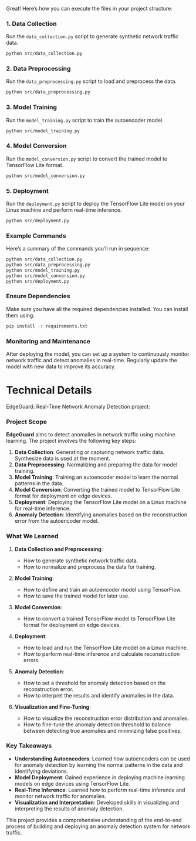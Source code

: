 Great! Here’s how you can execute the files in your project structure:

### **1. Data Collection**
Run the `data_collection.py` script to generate synthetic network traffic data.
```bash
python src/data_collection.py
```

### **2. Data Preprocessing**
Run the `data_preprocessing.py` script to load and preprocess the data.
```bash
python src/data_preprocessing.py
```

### **3. Model Training**
Run the `model_training.py` script to train the autoencoder model.
```bash
python src/model_training.py
```

### **4. Model Conversion**
Run the `model_conversion.py` script to convert the trained model to TensorFlow Lite format.
```bash
python src/model_conversion.py
```

### **5. Deployment**
Run the `deployment.py` script to deploy the TensorFlow Lite model on your Linux machine and perform real-time inference.
```bash
python src/deployment.py
```

### **Example Commands**
Here’s a summary of the commands you’ll run in sequence:
```bash
python src/data_collection.py
python src/data_preprocessing.py
python src/model_training.py
python src/model_conversion.py
python src/deployment.py
```

### **Ensure Dependencies**
Make sure you have all the required dependencies installed. You can install them using:
```bash
pip install -r requirements.txt
```

### **Monitoring and Maintenance**
After deploying the model, you can set up a system to continuously monitor network traffic and detect anomalies in real-time. Regularly update the model with new data to improve its accuracy.





Technical Details
=================
EdgeGuard: Real-Time Network Anomaly Detection project:

### **Project Scope**
**EdgeGuard** aims to detect anomalies in network traffic using machine learning. The project involves the following key steps:
1. **Data Collection**: Generating or capturing network traffic data. Synthesize data is used at the moment.
2. **Data Preprocessing**: Normalizing and preparing the data for model training.
3. **Model Training**: Training an autoencoder model to learn the normal patterns in the data.
4. **Model Conversion**: Converting the trained model to TensorFlow Lite format for deployment on edge devices.
5. **Deployment**: Deploying the TensorFlow Lite model on a Linux machine for real-time inference.
6. **Anomaly Detection**: Identifying anomalies based on the reconstruction error from the autoencoder model.

### **What We Learned**
1. **Data Collection and Preprocessing**:
   - How to generate synthetic network traffic data.
   - How to normalize and preprocess the data for training.

2. **Model Training**:
   - How to define and train an autoencoder model using TensorFlow.
   - How to save the trained model for later use.

3. **Model Conversion**:
   - How to convert a trained TensorFlow model to TensorFlow Lite format for deployment on edge devices.

4. **Deployment**:
   - How to load and run the TensorFlow Lite model on a Linux machine.
   - How to perform real-time inference and calculate reconstruction errors.

5. **Anomaly Detection**:
   - How to set a threshold for anomaly detection based on the reconstruction error.
   - How to interpret the results and identify anomalies in the data.

6. **Visualization and Fine-Tuning**:
   - How to visualize the reconstruction error distribution and anomalies.
   - How to fine-tune the anomaly detection threshold to balance between detecting true anomalies and minimizing false positives.

### **Key Takeaways**
- **Understanding Autoencoders**: Learned how autoencoders can be used for anomaly detection by learning the normal patterns in the data and identifying deviations.
- **Model Deployment**: Gained experience in deploying machine learning models on edge devices using TensorFlow Lite.
- **Real-Time Inference**: Learned how to perform real-time inference and monitor network traffic for anomalies.
- **Visualization and Interpretation**: Developed skills in visualizing and interpreting the results of anomaly detection.

This project provides a comprehensive understanding of the end-to-end process of building and deploying an anomaly detection system for network traffic. 
